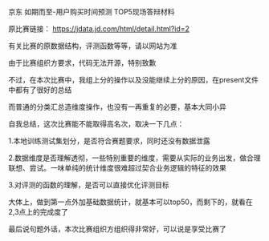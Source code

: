 京东 如期而至-用户购买时间预测 TOP5现场答辩材料

原比赛链接：
https://jdata.jd.com/html/detail.html?id=2

有关比赛的原数据结构，评测函数等等，请以网站为准

由于比赛组织方要求，代码无法开源，特别致歉

不过，在本次比赛中，我组上分的操作以及没能继续上分的原因，在present文件中都有了很好的总结

而普通的分类汇总造维度操作，也没有一再重复的必要，基本大同小异



自我总结，这次比赛能不能取得高名次，取决一下几点：

1.本地训练测试集划分，是否符合赛题要求，同时还没有数据泄露

2.数据维度是否理解透彻，一些特别重要的维度，需要从实际的业务出发，做合理联想、尝试。一味单纯的统计维度很难超过契合业务逻辑的特征的效果

3.对评测的函数的理解，是否可以直接优化评测目标

大体上，做到第一点外加基础数据统计，就基本可以top50，而剩下的，就看在2,3点上的完成度了

最后说句题外话，本次比赛组织方组织得非常好，可以说是享受比赛了
